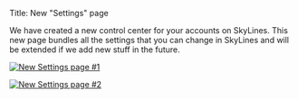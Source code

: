 Title: New "Settings" page

We have created a new control center for your accounts on SkyLines. This new
page bundles all the settings that you can change in SkyLines and will be
extended if we add new stuff in the future.

[![New Settings page #1]({filename}/images/new-settings-1.png)]({filename}/images/new-settings-1.png)

[![New Settings page #2]({filename}/images/new-settings-2.png)]({filename}/images/new-settings-2.png)
